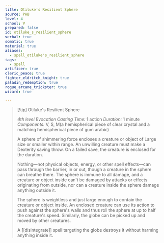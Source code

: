 ```yaml
---
title: Otiluke's Resilient Sphere
source: PHB
level: 4
school: V
prepared: false
id: otiluke_s_resilient_sphere
verbal: true
somatic: true
material: true
aliases:
  - spell_otiluke's_resilient_sphere
tags:
  - spell
artificer: true
cleric_peace: true
fighter_eldritch_knight: true
paladin_redemption: true
rogue_arcane_trickster: true
wizard: true

---
```

>[!tip] Otiluke's Resilient Sphere
>
> *4th level Evocation*
> *Casting Time:* 1 action
> *Duration:* 1 minute
> *Components:* V, S, M(a hemispherical piece of clear crystal and a matching hemispherical piece of gum arabic)
>
>A sphere of shimmering force encloses a creature or object of Large size or smaller within range. An unwilling creature must make a Dexterity saving throw. On a failed save, the creature is enclosed for the duration.
>
>Nothing—not physical objects, energy, or other spell effects—can pass through the barrier, in or out, though a creature in the sphere can breathe there. The sphere is immune to all damage, and a creature or object inside can't be damaged by attacks or effects originating from outside, nor can a creature inside the sphere damage anything outside it.
>
>The sphere is weightless and just large enough to contain the creature or object inside. An enclosed creature can use its action to push against the sphere's walls and thus roll the sphere at up to half the creature's speed. Similarly, the globe can be picked up and moved by other creatures.
>
>A [[disintegrate]] spell targeting the globe destroys it without harming anything inside it.
>

